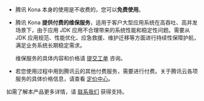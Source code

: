 - 腾讯 Kona 本身的使用是不收费的，您可以**免费使用**。

- 腾讯 Kona **提供付费的维保服务**，适用于客户大型应用系统在高吞吐、高并发场景下，由于应用 JDK 应用不合理带来的系统性能和稳定性问题。需要从 JDK 应用规范、性能优化、应急救援、维护迁移等方面进行持续性保障护航，满足业务系统长期稳定需求。

   维保服务的具体内容和价格请 [提交工单](https://cloud.tencent.com/act/event/connect-service) 咨询。

- 若您使用过程中用到腾讯云的其他付费服务，需要进行付费。关于腾讯云各项服务的具体价格信息，请查看 [定价中心](https://buy.cloud.tencent.com/price)。

如需了解本产品更多详情，请 [联系我们](https://cloud.tencent.com/about/connect) 获得支持。

